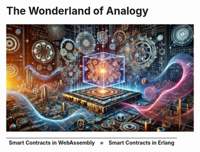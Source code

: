 # The Wonderland of Analogy

![The Wonderland of Analogy](./twoa.webp)

| Smart Contracts in WebAssembly | ≈ | Smart Contracts in Erlang |
|--------------------------------|:-:|---------------------------|
